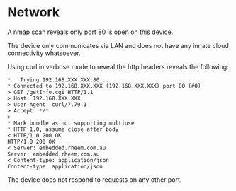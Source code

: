 # Network

A nmap scan reveals only port 80 is open on this device.

The device only communicates via LAN and does not have any innate cloud connectivity whatsoever.

Using curl in verbose mode to reveal the http headers reveals the following:

```Text
*   Trying 192.168.XXX.XXX:80...
* Connected to 192.168.XXX.XXX (192.168.XXX.XXX) port 80 (#0)
> GET /getInfo.cgi HTTP/1.1
> Host: 192.168.XXX.XXX
> User-Agent: curl/7.79.1
> Accept: */*
>
* Mark bundle as not supporting multiuse
* HTTP 1.0, assume close after body
< HTTP/1.0 200 OK
HTTP/1.0 200 OK
< Server: embedded.rheem.com.au
Server: embedded.rheem.com.au
< Content-type: application/json
Content-type: application/json
```
The device does not respond to requests on any other port.